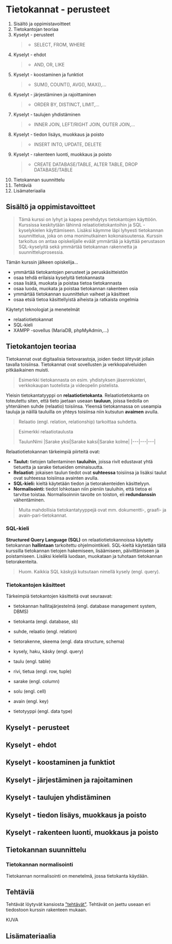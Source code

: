 # Tietokannat - perusteet
1. Sisältö ja oppimistavoitteet
2. Tietokantojan teoriaa
3. Kyselyt - perusteet
   >- SELECT, FROM, WHERE
5. Kyselyt - ehdot
   >- AND, OR, LIKE
6. Kyselyt - koostaminen ja funktiot
   >- SUM(), COUNT(), AVG(), MAX(),... 
7. Kyselyt - järjestäminen ja rajoittaminen
   >- ORDER BY, DISTINCT, LIMIT,...
8. Kyselyt - taulujen yhdistäminen
   >- INNER JOIN, LEFT/RIGHT JOIN, OUTER JOIN,...
9. Kyselyt - tiedon lisäys, muokkaus ja poisto
   >- INSERT INTO, UPDATE, DELETE
10. Kyselyt - rakenteen luonti, muokkaus ja poisto
    >- CREATE DATABASE/TABLE, ALTER TABLE, DROP DATABASE/TABLE
12. Tietokannan suunnittelu
13. Tehtäviä
14. Lisämateriaalia

## Sisältö ja oppimistavoitteet

>Tämä kurssi on lyhyt ja kapea perehdytys tietokantojen käyttöön. Kurssissa keskitytään lähinnä relaatiotietokantoihin ja SQL -kyselykielen käyttämiseen.
>Lisäksi käymme läpi lyhyesti tietokannan suunnittelua, joka on oma monimutkainen kokonaisuutensa.
>Kurssin tarkoitus on antaa opiskelijalle eväät ymmärtää ja käyttää perustason SQL-kyselyitä sekä ymmärtää tietokannan rakennetta ja suunnitteluprosessia.

Tämän kurssin jälkeen opiskelija...
- ymmärtää tietokantojen perusteet ja peruskäsitteistön
- osaa tehdä erilaisia kyselyitä tietokannasta
- osaa lisätä, muokata ja poistaa tietoa tietokannasta
- osaa luoda, muokata ja poistaa tietokannan rakenteen osia
- ymmärtää tietokannan suunnittelun vaiheet ja käsitteet
- osaa etsiä tietoa käsittellyistä aiheista ja ratkaista ongelmia

Käytetyt teknologiat ja menetelmät
- relaatiotietokannat
- SQL-kieli
- XAMPP -sovellus (MariaDB, phpMyAdmin,...)

## Tietokantojen teoriaa

Tietokannat ovat digitaalisia tietovarastoja, joiden tiedot liittyvät jollain tavalla toisiinsa. 
Tietokannat ovat sovellusten ja verkkopalveluiden pitkäaikainen muisti.

> Esimerkki tietokannasta on esim. yhdistyksen jäsenrekisteri, verkkokaupan tuotelista ja videopelin pistelista.

Yleisin tietokantatyyppi on **relaatiotietokanta**. 
Relaatiotietokanta on toteutettu siten, että tieto jaetaan useaan **tauluun**, joissa tiedolla on yhtenäinen suhde (relaatio) toisiinsa. Yleensä tietokannassa on useampia tauluja ja näillä tauluilla on yhteys toisiinsa niin kutsutun **avaimen** avulla. 

> Relaatio (engl. relation, relationship) tarkoittaa suhdetta.

>Esimerkki relaatiotaulusta
>
>TaulunNimi
>|Sarake yksi|Sarake kaksi|Sarake kolme|
>|---|---|---|
>

Relaatiotietokannan tärkeimpiä piirteitä ovat:
- **Taulut:** tietojen tallentaminen **tauluihin**, joissa rivit edustavat yhtä tietuetta ja sarake tietueiden ominaisuutta.
- **Relaatiot:** jokaisen taulun tiedot ovat **suhteessa** toisiinsa ja lisäksi taulut ovat suhteessa toisiinsa avainten avulla.
- **SQL-kieli:** kieltä käytetään tiedon ja tietorakenteiden käsittelyyn.
- **Normalisointi:** tiedot lohkotaan niin pieniin tauluihin, että tietoa ei tarvitse toistaa. Normalisoinnin tavoite on toiston, eli **redundanssin** vähentäminen.

> Muita mahdollisia tietokantatyyppejä ovat mm. dokumentti-, graafi- ja avain-pari-tietokannat.

### SQL-kieli

**Structured Query Language (SQL)** on relaatiotietokannoissa käytetty tietokannan **hallintaan** tarkoitettu ohjelmointikieli. SQL-kieltä käytetään tällä kurssilla tietokannan tietojen hakemiseen, lisäämiseen, päivittämiseen ja poistamiseen. Lisäksi kielellä luodaan, muokataan ja tuhotaan tietokannan tietorakenteita.

>Huom. Kaikkia SQL käskyjä kutsutaan nimellä kysely (engl. query). 

### Tietokantojen käsitteet

Tärkeimpiä tietokantojen käsitteitä ovat seuraavat:
- tietokannan hallitajärjestelmä (engl. database management system, DBMS)
- tietokanta  (engl. database, sb)
- suhde, relaatio   (engl. relation)
- tietorakenne, skeema  (engl. data structure, schema)
- kysely, haku, käsky   (engl. query)

- taulu       (engl. table)
- rivi, tietua  (engl. row, tuple)
- sarake      (engl. column)
- solu      (engl. cell)

- avain    (engl. key)
- tietotyyppi  (engl. data type)

## Kyselyt - perusteet

## Kyselyt - ehdot

## Kyselyt - koostaminen ja funktiot

## Kyselyt - järjestäminen ja rajoitaminen

## Kyselyt - taulujen yhdistäminen

## Kyselyt - tiedon lisäys, muokkaus ja poisto

## Kyselyt - rakenteen luonti, muokkaus ja poisto

## Tietokannan suunnittelu

### Tietokannan normalisointi

Tietokannan normalisointi on menetelmä, jossa tietokanta käydään.

## Tehtäviä

Tehtävät löytyvät kansiosta ["tehtävät"](tehtävät/).
Tehtävät on jaettu useaan eri tiedostoon kurssin rakenteen mukaan.

KUVA

## Lisämateriaalia
